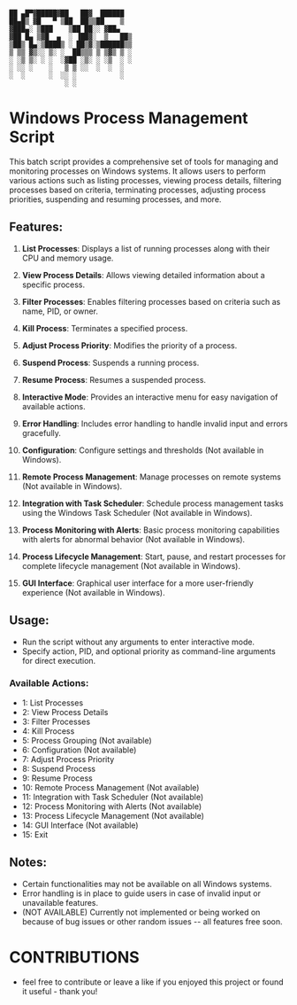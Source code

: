 
```

██ ▄█▀▓█████▓██   ██▓  ██████ 
██▄█▒ ▓█   ▀ ▒██  ██▒▒██    ▒  
▓███▄░ ▒███    ▒██ ██░░ ▓██▄   
▓██ █▄ ▒▓█  ▄  ░ ▐██▓░  ▒   ██▒
▒██▒ █▄░▒████▒ ░ ██▒▓░▒██████▒▒
▒ ▒▒ ▓▒░░ ▒░ ░  ██▒▒▒ ▒ ▒▓▒ ▒ ░
░ ░▒ ▒░ ░ ░  ░▓██ ░▒░ ░ ░▒  ░ ░
░ ░░ ░    ░   ▒ ▒ ░░  ░  ░  ░  
░  ░      ░  ░░ ░           ░  
              ░ ░ 
```

# Windows Process Management Script

This batch script provides a comprehensive set of tools for managing and monitoring processes on Windows systems. It allows users to perform various actions such as listing processes, viewing process details, filtering processes based on criteria, terminating processes, adjusting process priorities, suspending and resuming processes, and more.

## Features:

1. **List Processes**: Displays a list of running processes along with their CPU and memory usage.

2. **View Process Details**: Allows viewing detailed information about a specific process.

3. **Filter Processes**: Enables filtering processes based on criteria such as name, PID, or owner.

4. **Kill Process**: Terminates a specified process.

5. **Adjust Process Priority**: Modifies the priority of a process.

6. **Suspend Process**: Suspends a running process.

7. **Resume Process**: Resumes a suspended process.

8. **Interactive Mode**: Provides an interactive menu for easy navigation of available actions.

9. **Error Handling**: Includes error handling to handle invalid input and errors gracefully.

10. **Configuration**: Configure settings and thresholds (Not available in Windows).
   
11. **Remote Process Management**: Manage processes on remote systems (Not available in Windows).

12. **Integration with Task Scheduler**: Schedule process management tasks using the Windows Task Scheduler (Not available in Windows).

13. **Process Monitoring with Alerts**: Basic process monitoring capabilities with alerts for abnormal behavior (Not available in Windows).

14. **Process Lifecycle Management**: Start, pause, and restart processes for complete lifecycle management (Not available in Windows).

15. **GUI Interface**: Graphical user interface for a more user-friendly experience (Not available in Windows).

## Usage:

- Run the script without any arguments to enter interactive mode.
- Specify action, PID, and optional priority as command-line arguments for direct execution.

### Available Actions:

- 1: List Processes
- 2: View Process Details
- 3: Filter Processes
- 4: Kill Process
- 5: Process Grouping (Not available)
- 6: Configuration (Not available)
- 7: Adjust Process Priority
- 8: Suspend Process
- 9: Resume Process
- 10: Remote Process Management (Not available)
- 11: Integration with Task Scheduler (Not available)
- 12: Process Monitoring with Alerts (Not available)
- 13: Process Lifecycle Management (Not available)
- 14: GUI Interface (Not available)
- 15: Exit

## Notes:

- Certain functionalities may not be available on all Windows systems.
- Error handling is in place to guide users in case of invalid input or unavailable features.
- (NOT AVAILABLE) Currently not implemented or being worked on because of bug issues or other random issues -- all features free soon.


# CONTRIBUTIONS 

- feel free to contribute or leave a like if you enjoyed this project or found it useful - thank you!
